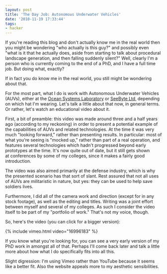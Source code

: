 ```yaml
---
layout: post
title: 'The Day Job: Autonomous Underwater Vehicles'
date: '2010-11-19 17:33:44'
tags:
- hacker
---
```


If you're reading this blog and don't actually know me in the real world then you might be wondering "who actually is this guy?" and possibly even "what is it that he actually does, aside from starting to talk about procedural landscape generation, and then falling suddenly silent?" Well, clearly I'm a person who is currently coming to the end of a PhD, and I have a full time job. But doing what, exactly?  

If in fact you do know me in the real world, you still might be wondering about that. 

For the most part, what I do is work with Autonomous Underwater Vehicles (AUVs), either at the [Ocean Systems Laboratory] or [SeeByte Ltd], depending on which hat I'm wearing. Let's talk a little about that now, in general terms. Or rather, let's watch an educational video about it.  

[Ocean Systems Laboratory]: http://osl.eps.hw.ac.uk/
[SeeByte Ltd]: http://www.seebyte.com/

<!-- More -->

First, a bit of preamble: this video was made around three and a half years ago (according to my reckoning) in order to present a potential example of the capabilities of AUVs and related technologies. At the time it was very much "looking forward," rather than presenting results. In particular: most of what you're seeing is "mocked up," rather than part of a real operation, and features several technologies which hadn't progressed beyond early prototypes at the time. It's now quite out of date, but it still gets shown at conferences by some of my colleges, since it makes a fairly good introduction.  

The video was also aimed primarily at the defense industry, which is why the presented scenario has that sort of slant. Rest assured that not all uses of AUVs are militaristic in nature, but yes: they can be used to help save soldiers lives.  

Furthermore, I did all of the camera work and direction (except for in any stock footage), as well as the editing and titles. Writing was a joint effort between myself and several of my colleges. As such I consider the video itself to be part of my "portfolio of work." That's not my voice, though. 

So, here's the video (you can click for a bigger version):  

{% include vimeo.html video="16996183" %}

If you know what you're looking for, you can see a very early version of my PhD work in amongst all of that. Perhaps I'll come back later and talk a little more about how what I do specifically fits into all this.  

Slight digression: I'm using Vimeo rather than YouTube because it seems like a better fit. Also the website appeals more to my aesthetic sensibilities.
